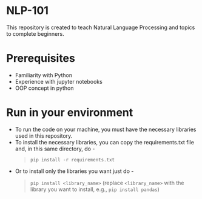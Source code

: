 # NLP-101
This repository is created to teach Natural Language Processing and topics to complete beginners. 

# Prerequisites 
- Familiarity with Python
- Experience with jupyter notebooks
- OOP concept in python 


# Run in your environment
- To run the code on your machine, you must have the necessary libraries used in this repository. 
- To install the necessary libraries, you can copy the requirements.txt file and, in this same directory, do -
  > `pip install -r requirements.txt`
- Or to install only the libraries you want just do -
  > `pip install <library_name>` (replace `<library_name>` with the library you want to install, e.g., `pip install pandas`)
